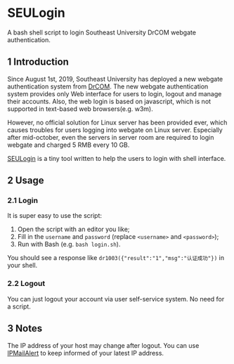 # SEULogin
A bash shell script to login Southeast University DrCOM webgate authentication.

## 1  Introduction

Since August 1st, 2019, Southeast University has deployed a new webgate authentication system from [DrCOM]( http://www.drcom.com.cn/ ). The new webgate authentication system provides only Web interface for users to login, logout and manage their accounts. Also, the web login is based on javascript, which is not supported in text-based web browsers(e.g. w3m).

However, no official solution for Linux server has been provided ever, which causes troubles for users logging into webgate on Linux server. Especially after mid-october, even the servers in server room are required to login webgate and charged 5 RMB every 10 GB.

[SEULogin](https://github.com/HearyShen/SEULogin) is a tiny tool written to help the users to login with shell interface.

## 2  Usage

### 2.1  Login

It is super easy to use the script:

1. Open the script with an editor you like;
2. Fill in the `username` and `password` (replace `<username>` and `<password>`);
3. Run with Bash (e.g. `bash login.sh`).

You should see a response like `dr1003({"result":"1","msg":"认证成功"})` in your shell.

### 2.2  Logout

You can just logout your account via user self-service system. No need for a script.

## 3  Notes

The IP address of your host may change after logout. You can use [IPMailAlert](https://github.com/HearyShen/IPMailAlert) to keep informed of your latest IP address.
